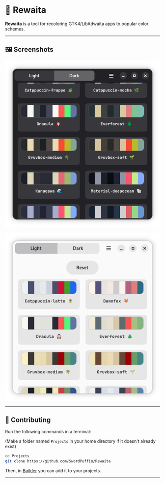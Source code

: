 # 🎨 Rewaita

**Rewaita** is a tool for recoloring GTK4/LibAdwaita apps to popular color schemes.



<!-- <p align="center"> -->
<!--   <a href="https://flathub.org/apps/io.github.swordpuffin.rewaita"> -->
<!--     <img width="200" alt="Get it on Flathub" src="https://flathub.org/api/badge?svg&locale=en"/> -->
<!--   </a> -->
<!-- </p> -->

---

## 🖼️ Screenshots

<p align="center">
  <img src="https://github.com/SwordPuffin/Rewaita/blob/main/data/screenshots/Screenshot1.png" width="600"/>
  <br><br>
  <img src="https://github.com/SwordPuffin/Rewaita/blob/main/data/screenshots/Screenshot2.png" width="600"/>
</p>

---

## 🤝 Contributing

Run the following commands in a terminal:

(Make a folder named `Projects` in your home directory if it doesn't already exist)

```bash
cd Projects
git clone https://github.com/SwordPuffin/Rewaita
```

Then, in [Builder](https://apps.gnome.org/Builder/) you can add it to your projects.

---

